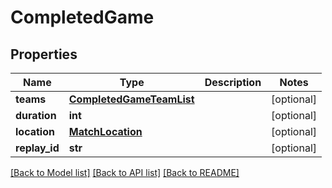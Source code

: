 # CompletedGame

## Properties
Name | Type | Description | Notes
------------ | ------------- | ------------- | -------------
**teams** | [**CompletedGameTeamList**](CompletedGameTeamList.md) |  | [optional] 
**duration** | **int** |  | [optional] 
**location** | [**MatchLocation**](MatchLocation.md) |  | [optional] 
**replay_id** | **str** |  | [optional] 

[[Back to Model list]](../README.md#documentation-for-models) [[Back to API list]](../README.md#documentation-for-api-endpoints) [[Back to README]](../README.md)

